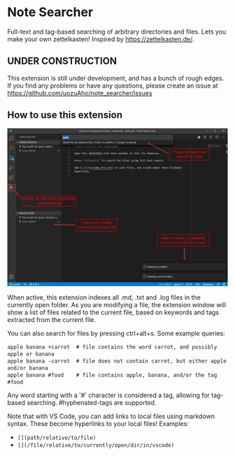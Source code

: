 # Note Searcher

Full-text and tag-based searching of arbitrary directories and files.
Lets you make your own zettelkasten! Inspired by https://zettelkasten.de/.


## UNDER CONSTRUCTION

This extension is still under development, and has a bunch of rough edges.
If you find any problems or have any questions, please create an issue at
https://github.com/uozuAho/note_searcher/issues


## How to use this extension

![extension screenshot](./img/ext_screenshot.png)

When active, this extension indexes all .md, .txt and .log files in the
currently open folder. As you are modifying a file, the extension window will
show a list of files related to the current file, based on keywords and tags
extracted from the current file.

You can also search for files by pressing ctrl+alt+s. Some example queries:

```
apple banana +carrot  # file contains the word carrot, and possibly apple or banana
apple banana -carrot  # file does not contain carrot, but either apple and/or banana
apple banana #food    # file contains apple, banana, and/or the tag #food
```

Any word starting with a '#' character is considered a tag, allowing for
tag-based searching. #hyphenated-tags are supported.

Note that with VS Code, you can add links to local files using markdown
syntax. These become hyperlinks to your local files! Examples:

- `[](path/relative/to/file)`
- `[](/file/relative/to/currently/open/dir/in/vscode)`
